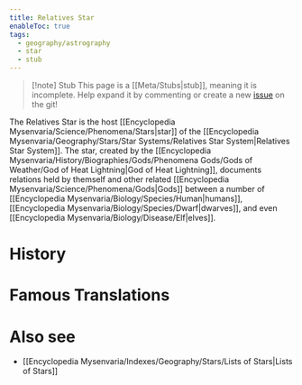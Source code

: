 ```yaml
---
title: Relatives Star
enableToc: true
tags:
  - geography/astrography
  - star
  - stub
---
```


> [!note] Stub
> This page is a [[Meta/Stubs|stub]], meaning it is incomplete. Help expand it by commenting or create a new [issue](https://github.com/RagtimeGal/quartz--encyclopedia-mysenvaria/issues/new/choose) on the git!

The Relatives Star is the host [[Encyclopedia Mysenvaria/Science/Phenomena/Stars|star]] of the [[Encyclopedia Mysenvaria/Geography/Stars/Star Systems/Relatives Star System|Relatives Star System]]. The star, created by the [[Encyclopedia Mysenvaria/History/Biographies/Gods/Phenomena Gods/Gods of Weather/God of Heat Lightning|God of Heat Lightning]], documents relations held by themself and other related [[Encyclopedia Mysenvaria/Science/Phenomena/Gods|Gods]] between a number of [[Encyclopedia Mysenvaria/Biology/Species/Human|humans]], [[Encyclopedia Mysenvaria/Biology/Species/Dwarf|dwarves]], and even [[Encyclopedia Mysenvaria/Biology/Disease/Elf|elves]]. 
# History

# Famous Translations

# Also see
- [[Encyclopedia Mysenvaria/Indexes/Geography/Stars/Lists of Stars|Lists of Stars]]
